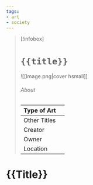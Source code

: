 ```yaml
---
tags:
- art
- society
---
```

> [!infobox]
> # `{{title}}`
> ![[Image.png|cover hsmall]]
> ###### About
> | Type of Art |   |
> | ---- | ---- |
> | Other Titles |  |
> | Creator |   |
> | Owner |   |
> | Location |  | 
# {{Title}}
